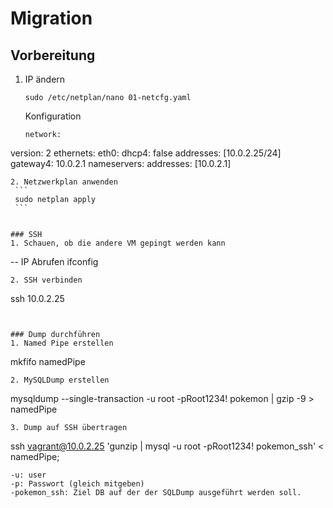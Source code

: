 # Migration

## Vorbereitung
1. IP ändern
   ```
   sudo /etc/netplan/nano 01-netcfg.yaml
   ```
   Konfiguration
   ```
   network:
  version: 2
  ethernets:
    eth0:
      dhcp4: false
      addresses: [10.0.2.25/24]
      gateway4: 10.0.2.1
      nameservers:
        addresses: [10.0.2.1]
   ```
2. Netzwerkplan anwenden
    ```
    sudo netplan apply
    ```


### SSH
1. Schauen, ob die andere VM gepingt werden kann
   ```
   -- IP Abrufen
   ifconfig
   ```
2. SSH verbinden
   ```
   ssh 10.0.2.25
   ```
   

### Dump durchführen
1. Named Pipe erstellen
   ```
   mkfifo namedPipe
   ```
2. MySQLDump erstellen
   ```
   mysqldump --single-transaction -u root -pRoot1234! pokemon | gzip -9 > namedPipe
   ```
3. Dump auf SSH übertragen
   ```
   ssh vagrant@10.0.2.25 'gunzip | mysql -u root -pRoot1234! pokemon_ssh' < namedPipe;
   ```
   -u: user
   -p: Passwort (gleich mitgeben)
   -pokemon_ssh: Ziel DB auf der der SQLDump ausgeführt werden soll.
